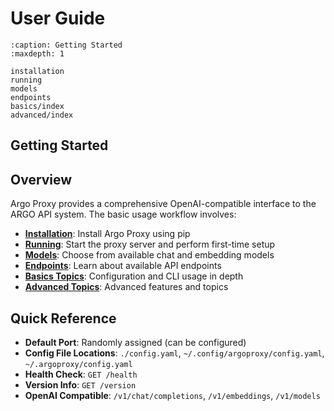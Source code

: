 # User Guide

```{toctree}
:caption: Getting Started
:maxdepth: 1

installation
running
models
endpoints
basics/index
advanced/index
```

## Getting Started

## Overview

Argo Proxy provides a comprehensive OpenAI-compatible interface to the ARGO API system. The basic usage workflow involves:

- [**Installation**](installation): Install Argo Proxy using pip
- [**Running**](running): Start the proxy server and perform first-time setup
- [**Models**](models): Choose from available chat and embedding models
- [**Endpoints**](endpoints): Learn about available API endpoints
- [**Basics Topics**](basics/index): Configuration and CLI usage in depth
- [**Advanced Topics**](advanced/index): Advanced features and topics

## Quick Reference

- **Default Port**: Randomly assigned (can be configured)
- **Config File Locations**: `./config.yaml`, `~/.config/argoproxy/config.yaml`, `~/.argoproxy/config.yaml`
- **Health Check**: `GET /health`
- **Version Info**: `GET /version`
- **OpenAI Compatible**: `/v1/chat/completions`, `/v1/embeddings`, `/v1/models`
